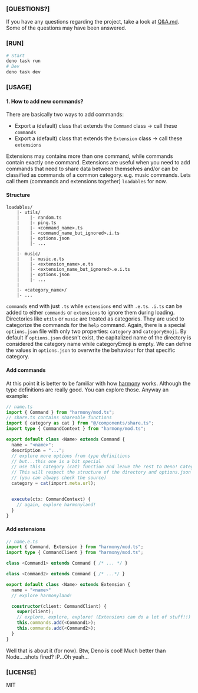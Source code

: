 ### [QUESTIONS?]

If you have any questions regarding the project, take a look at [Q&A.md](/Q&A.md). Some of the
questions may have been answered.

### [RUN]

```bash
# Start
deno task run
# Dev
deno task dev
```

### [USAGE]

#### 1. How to add new commands?

There are basically two ways to add commands:

- Export a (default) class that extends the `Command` class -> call these `commands`
- Export a (default) class that extends the `Extension` class -> call these `extensions`

Extensions may contains more than one command, while commands contain exactly one command.
Extensions are useful when you need to add commands that need to share data between themselves
and/or can be classified as commands of a common category. e.g. music commands. Lets call them
(commands and extensions together) `loadables` for now.

#### Structure

```
loadables/
    |- utils/
    |    |- random.ts
    |    |- ping.ts
    |    |- <command_name>.ts
    |    |- <command_name_but_ignored>.i.ts
    |    |- options.json
    |    |- ...
    |
    |- music/
    |    |- music.e.ts
    |    |- <extension_name>.e.ts
    |    |- <extension_name_but_ignored>.e.i.ts
    |    |- options.json
    |    |- ...
    |
    |- <category_name>/
    |- ...
```

`commands` end with just `.ts` while `extensions` end with `.e.ts`. `.i.ts` can be added to either
`commands` or `extensions` to ignore them during loading. Directories like `utils` or
`music` are treated as categories. They are used to categorize the commands for the `help` command.
Again, there is a special `options.json` file with only two properties: `category` and
`categoryEmoji`. By default if `options.json` doesn't exist, the capitalized name of the directory
is considered the category name while categoryEmoji is empty. We can define the values in
`options.json` to overwrite the behaviour for that specific category.

#### Add commands

At this point it is better to be familiar with how [harmony](https://deno.land/x/harmony) works. Although the type definitions are really good. You can explore those. Anyway an example:

```ts
// name.ts
import { Command } from "harmony/mod.ts";
// share.ts contains shareable functions
import { category as cat } from "@/components/share.ts";
import type { CommandContext } from "harmony/mod.ts";

export default class <Name> extends Command {
  name = "<name>";
  description = "...";
  // explore more options from type definitions
  // but...this one is a bit special
  // use this category (cat) function and leave the rest to Deno! Categorization is automagic! 
  // This will respect the structure of the directory and options.json
  // (you can always check the source)
  category = cat(import.meta.url);


  execute(ctx: CommandContext) {
    // again, explore harmonyland!
  }
}
```

#### Add extensions

```ts
// name.e.ts
import { Command, Extension } from "harmony/mod.ts";
import type { CommandClient } from "harmony/mod.ts";

class <Command1> extends Command { /* ... */ }

class <Command2> extends Command { /* ...*/ }

export default class <Name> extends Extension {
  name = "<name>"
  // explore harmonyland!

  constructor(client: CommandClient) {
    super(client);
    // explore, explore, explore! (Extensions can do a lot of stuff!!)
    this.commands.add(<Command1>);
    this.commands.add(<Command2>);
  }
}
```

Well that is about it (for now). Btw, Deno is cool! Much better than Node....shots fired? :P...Oh yeah...

### [LICENSE]

MIT
